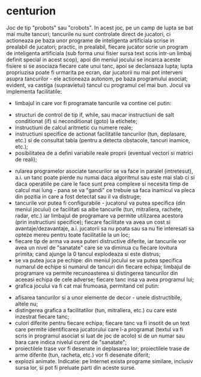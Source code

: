 # centurion

Joc de tip "probots" sau "crobots".
In acest joc, pe un camp de lupta se bat mai multe tancuri; tancurile nu
 sunt controlate direct de jucatori, ci actioneaza pe baza unor programe de
 inteligenta artificiala scrise in prealabil de jucatori; practic, in
 prealabil, fiecare jucator scrie un program de inteligenta artificiala
 (sub forma unui fisier sursa text scris intr-un limbaj definit special in
 acest scop), apoi din meniul jocului se incarca aceste fisiere si se
 asociaza fiecare cate unui tanc, apoi se declansaza lupta; lupta
 propriuzisa poate fi urmarita pe ecran, dar jucatorii nu mai pot interveni
 asupra tancurilor - ele actioneaza autonom, pe baza programului asociat;
 evident, va castiga (supravietui) tancul cu programul cel mai bun.
Jocul va implementa facilitatile:
 - limbajul in care vor fi programate tancurile va contine cel putin:
  * structuri de control de tip if, while, sau macar instructiuni de salt
     conditionat (if) si neconditionat (goto) la etichete;
  * instructiuni de calcul aritmetic cu numere reale;
  * instructiuni specifice de actionat facilitatile tancurilor (tun,
     deplasare, etc.) si de consultat tabla (pentru a detecta obstacole,
     tancuri inamice, etc.);
  * posibilitatea de a defini variabile reale proprii (eventual vectori si
     matrici de reali);
 - rularea programelor asociate tancurilor se va face in paralel
  (intretesut), a.i. un tanc poate pierde nu numai daca algoritmul sau
  este mai slab ci si daca operatiile pe care le face sunt prea complexe si
  necesita timp de calcul mai lung - pana se va "gandi" ce trebuie sa faca
  inamicul va pleca din pozitia in care a fost detectat sau il va distruge;
 - tancurile vor putea fi configurabile - jucatorul va putea specifica
  (din meniul jocului) ce facilitati sa aibe tancurile (tun, mitraliera,
  rachete, radar, etc.) iar limbajul de programare va permite utilizarea
  acestora (prin instructiuni specifice); fiecare facilitate va avea un
  cost si avantaje/dezavantaje, a.i. jucatorii sa nu poata sau sa nu fie
  interesati sa opteze mereu pentru toate facilitatile la un loc;
 - fiecare tip de arma va avea puteri distructive diferite, iar tancurile
  vor avea un nivel de "sanatate" care se va diminua cu fiecare lovitura
  primita; cand ajunge la 0 tancul explodeaza si este distrus;
 - se va putea juca pe echipe: din meniul jocului se va putea specifica
  numarul de echipe si numarul de tancuri din fiecare echipa; limbajul de
  programare va permite recunoasterea si distingerea tancurilor din aceeasi
  echipa de cele adverse; fiecare tanc insa va avea programul lui;
 - grafica jocului va fi cat mai frumoasa, permitand cel putin:
  * afisarea tancurilor si a unor elemente de decor - unele distructibile,
     altele nu;
  * distingerea grafica a facilitatilor (tun, mitraliera, etc.) cu care
     este inzestrat fiecare tanc;
  * culori diferite pentru fiecare echipa; fiecare tanc va fi insotit de un
     text care permite identificarea jucatorului care l-a programat (textul
     va fi scris in programul asociat si luat de joc de acolo) si de un
     numar sau bara care indica nivelul curent de "sanatate";
  * proiectilele trase vor fi desenate in deplasarea lor; proiectilele trase
     de arme diferite (tun, racheta, etc.) vor fi desenate diferit;
  * explozii animate.
Indicatie: pe Internet exista programe similare, inclusiv sursa lor, si
 pot fi preluate parti din aceste surse.